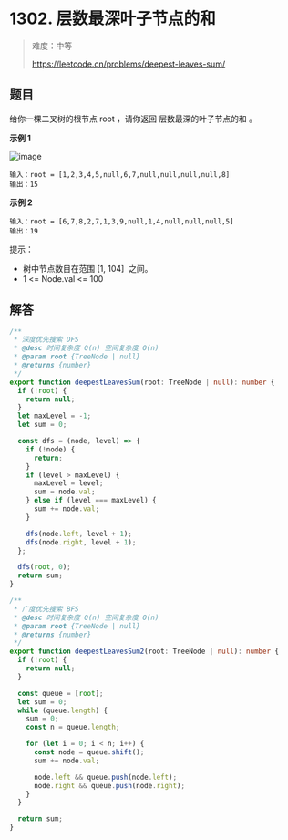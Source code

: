 # 1302. 层数最深叶子节点的和

> 难度：中等
>
> https://leetcode.cn/problems/deepest-leaves-sum/

## 题目

给你一棵二叉树的根节点 root ，请你返回 层数最深的叶子节点的和 。

**示例 1**

![image](https://user-images.githubusercontent.com/25545052/185114219-cf6abd8d-3442-42c7-846d-66aeb44e7293.png)

```
输入：root = [1,2,3,4,5,null,6,7,null,null,null,null,8]
输出：15
```

**示例 2**

```
输入：root = [6,7,8,2,7,1,3,9,null,1,4,null,null,null,5]
输出：19
```

提示：

- 树中节点数目在范围 [1, 104]  之间。
- 1 <= Node.val <= 100

## 解答

```typescript
/**
 * 深度优先搜索 DFS
 * @desc 时间复杂度 O(n) 空间复杂度 O(n)
 * @param root {TreeNode | null}
 * @returns {number}
 */
export function deepestLeavesSum(root: TreeNode | null): number {
  if (!root) {
    return null;
  }
  let maxLevel = -1;
  let sum = 0;

  const dfs = (node, level) => {
    if (!node) {
      return;
    }
    if (level > maxLevel) {
      maxLevel = level;
      sum = node.val;
    } else if (level === maxLevel) {
      sum += node.val;
    }

    dfs(node.left, level + 1);
    dfs(node.right, level + 1);
  };

  dfs(root, 0);
  return sum;
}

/**
 * 广度优先搜索 BFS
 * @desc 时间复杂度 O(n) 空间复杂度 O(n)
 * @param root {TreeNode | null}
 * @returns {number}
 */
export function deepestLeavesSum2(root: TreeNode | null): number {
  if (!root) {
    return null;
  }

  const queue = [root];
  let sum = 0;
  while (queue.length) {
    sum = 0;
    const n = queue.length;

    for (let i = 0; i < n; i++) {
      const node = queue.shift();
      sum += node.val;

      node.left && queue.push(node.left);
      node.right && queue.push(node.right);
    }
  }

  return sum;
}
```
